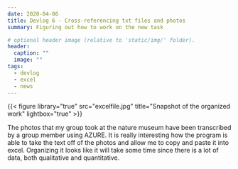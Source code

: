 ```yaml
---
date: 2020-04-06
title: Devlog 6 - Cross-referencing txt files and photos  
summary: Figuring out how to work on the new task

# optional header image (relative to 'static/img/' folder).
header:
  caption: ""
  image: ""
tags:
  - devlog
  - excel
  - news
---
```


{{< figure library="true" src="excelfile.jpg" title="Snapshot of the organized work" lightbox="true" >}}

The photos that my group took at the nature museum have been transcribed by a group member using AZURE. It is really interesting how the program is able to take the text off of the photos and allow me to copy and paste it into excel. Organizing it looks like it will take some time since there is a lot of data, both qualitative and quantitative. 
